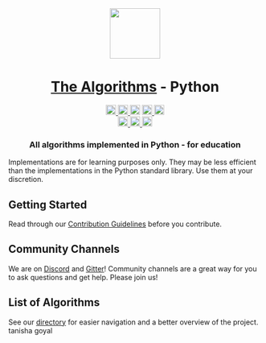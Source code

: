 <div align="center">
<!-- Title: -->
  <a href="https://github.com/TheAlgorithms/">
    <img src="https://raw.githubusercontent.com/TheAlgorithms/website/1cd824df116b27029f17c2d1b42d81731f28a920/public/logo.svg" height="100">
  </a>
  <h1><a href="https://github.com/TheAlgorithms/">The Algorithms</a> - Python</h1>
<!-- Labels: -->
  <!-- First row: -->
  <a href="https://gitpod.io/#https://github.com/TheAlgorithms/Python">
    <img src="https://img.shields.io/badge/Gitpod-Ready--to--Code-blue?logo=gitpod&style=flat-square" height="20" alt="Gitpod Ready-to-Code">
  </a>
  <a href="https://github.com/TheAlgorithms/Python/blob/master/CONTRIBUTING.md">
    <img src="https://img.shields.io/static/v1.svg?label=Contributions&message=Welcome&color=0059b3&style=flat-square" height="20" alt="Contributions Welcome">
  </a>
  <img src="https://img.shields.io/github/repo-size/TheAlgorithms/Python.svg?label=Repo%20size&style=flat-square" height="20">
  <a href="https://the-algorithms.com/discord">
    <img src="https://img.shields.io/discord/808045925556682782.svg?logo=discord&colorB=7289DA&style=flat-square" height="20" alt="Discord chat">
  </a>
  <a href="https://gitter.im/TheAlgorithms/community">
    <img src="https://img.shields.io/badge/Chat-Gitter-ff69b4.svg?label=Chat&logo=gitter&style=flat-square" height="20" alt="Gitter chat">
  </a>
  <!-- Second row: -->
  <br>
  <a href="https://github.com/TheAlgorithms/Python/actions">
    <img src="https://img.shields.io/github/actions/workflow/status/TheAlgorithms/Python/build.yml?branch=master&label=CI&logo=github&style=flat-square" height="20" alt="GitHub Workflow Status">
  </a>
  <a href="https://github.com/pre-commit/pre-commit">
    <img src="https://img.shields.io/badge/pre--commit-enabled-brightgreen?logo=pre-commit&logoColor=white&style=flat-square" height="20" alt="pre-commit">
  </a>
  <a href="https://github.com/psf/black">
    <img src="https://img.shields.io/static/v1?label=code%20style&message=black&color=black&style=flat-square" height="20" alt="code style: black">
  </a>
<!-- Short description: -->
  <h3>All algorithms implemented in Python - for education</h3>
</div>

Implementations are for learning purposes only. They may be less efficient than the implementations in the Python standard library. Use them at your discretion.

## Getting Started

Read through our [Contribution Guidelines](CONTRIBUTING.md) before you contribute.

## Community Channels

We are on [Discord](https://the-algorithms.com/discord) and [Gitter](https://gitter.im/TheAlgorithms/community)! Community channels are a great way for you to ask questions and get help. Please join us!

## List of Algorithms

See our [directory](DIRECTORY.md) for easier navigation and a better overview of the project.
tanisha goyal